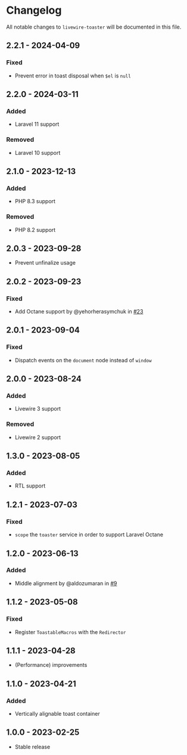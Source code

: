 # Changelog

All notable changes to `livewire-toaster` will be documented in this file.

## 2.2.1 - 2024-04-09

### Fixed

- Prevent error in toast disposal when `$el` is `null`

## 2.2.0 - 2024-03-11

### Added

- Laravel 11 support

### Removed

- Laravel 10 support

## 2.1.0 - 2023-12-13

### Added

- PHP 8.3 support

### Removed

- PHP 8.2 support

## 2.0.3 - 2023-09-28

- Prevent unfinalize usage

## 2.0.2 - 2023-09-23

### Fixed

- Add Octane support by @yehorherasymchuk in [#23](https://github.com/masmerise/livewire-toaster/pull/23)

## 2.0.1 - 2023-09-04

### Fixed

- Dispatch events on the `document` node instead of `window`

## 2.0.0 - 2023-08-24

### Added

- Livewire 3 support

### Removed

- Livewire 2 support

## 1.3.0 - 2023-08-05

### Added

- RTL support

## 1.2.1 - 2023-07-03

### Fixed

- `scope` the `toaster` service in order to support Laravel Octane

## 1.2.0 - 2023-06-13

### Added

- Middle alignment by @aldozumaran in [#9](https://github.com/masmerise/livewire-toaster/pull/9)

## 1.1.2 - 2023-05-08

### Fixed

- Register `ToastableMacros` with the `Redirector`

## 1.1.1 - 2023-04-28

- (Performance) improvements

## 1.1.0 - 2023-04-21

### Added

- Vertically alignable toast container

## 1.0.0 - 2023-02-25

- Stable release
